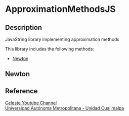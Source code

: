 # ApproximationMethodsJS
## Description

JavaString library implementing approximation methods

This library includes the following methods:
* [Newton](https://github.com/cnsoto/ApproximationMethodsJS/main/README.md#newton)

## <p id="newton">Newton</p>

## Reference
[Celeste Youtube Channel](https://www.youtube.com/channel/UC284wkyJa_QerOxwgjupKLw)<br>
[Universidad Aut&oacute;noma Metropolitana - Unidad Cuajimalpa](http://test.cua.uam.mx/MN/Methods/Raices/NewtonRaphson/NewtonRaphson.php#:~:text=El%20m%C3%A9todo%20de%20Newton%2DRaphson,duplica%20aproximadamente%20en%20cada%20interacci%C3%B3n.)
